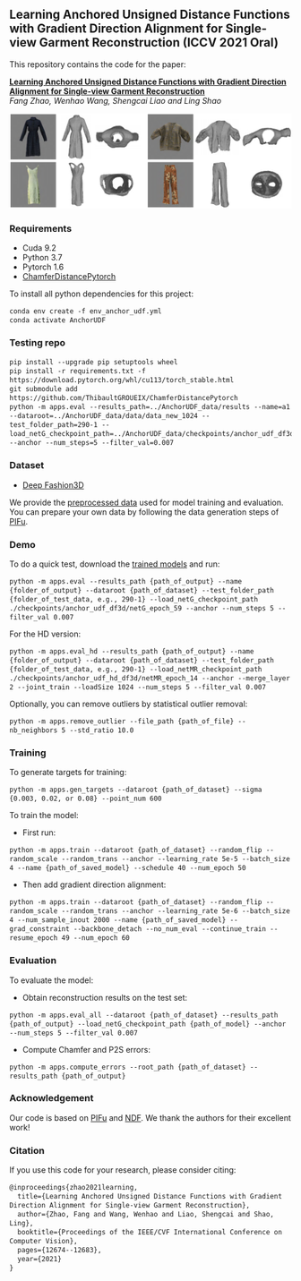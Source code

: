 ## Learning Anchored Unsigned Distance Functions with Gradient Direction Alignment for Single-view Garment Reconstruction (ICCV 2021 Oral)

This repository contains the code for the paper:

**[Learning Anchored Unsigned Distance Functions with Gradient Direction Alignment for Single-view Garment Reconstruction](https://arxiv.org/abs/2108.08478)** <br>*Fang Zhao, Wenhao Wang, Shengcai Liao and Ling Shao* <br>

![](pics/examples.png)

### Requirements
- Cuda 9.2
- Python 3.7
- Pytorch 1.6
- [ChamferDistancePytorch](https://github.com/ThibaultGROUEIX/ChamferDistancePytorch)

To install all python dependencies for this project:
```
conda env create -f env_anchor_udf.yml
conda activate AnchorUDF
```

### Testing repo
```
pip install --upgrade pip setuptools wheel
pip install -r requirements.txt -f https://download.pytorch.org/whl/cu113/torch_stable.html
git submodule add https://github.com/ThibaultGROUEIX/ChamferDistancePytorch
python -m apps.eval --results_path=../AnchorUDF_data/results --name=a1 --dataroot=../AnchorUDF_data/data/data_new_1024 --test_folder_path=290-1 --load_netG_checkpoint_path=../AnchorUDF_data/checkpoints/anchor_udf_df3d/netG_epoch_59.zip --anchor --num_steps=5 --filter_val=0.007
```

### Dataset

- [Deep Fashion3D](https://github.com/kv2000/deepFashion3D)

We provide the [preprocessed data](https://drive.google.com/drive/folders/1gXDlPGYYVad8IkFo_gxd-NOcFEgomwT0?usp=sharing) used for model training and evaluation. You can prepare your own data by following the data generation steps of [PIFu](https://github.com/shunsukesaito/PIFu).

### Demo

To do a quick test, download the [trained models](https://drive.google.com/drive/folders/1iFYoaqabmd86J4fB87ICPmfMoBX5nlkA?usp=sharing) and run:

```
python -m apps.eval --results_path {path_of_output} --name {folder_of_output} --dataroot {path_of_dataset} --test_folder_path {folder_of_test_data, e.g., 290-1} --load_netG_checkpoint_path ./checkpoints/anchor_udf_df3d/netG_epoch_59 --anchor --num_steps 5 --filter_val 0.007
```
For the HD version:
```
python -m apps.eval_hd --results_path {path_of_output} --name {folder_of_output} --dataroot {path_of_dataset} --test_folder_path {folder_of_test_data, e.g., 290-1} --load_netMR_checkpoint_path ./checkpoints/anchor_udf_hd_df3d/netMR_epoch_14 --anchor --merge_layer 2 --joint_train --loadSize 1024 --num_steps 5 --filter_val 0.007
```
Optionally, you can remove outliers by statistical outlier removal:
```
python -m apps.remove_outlier --file_path {path_of_file} --nb_neighbors 5 --std_ratio 10.0
```

### Training

To generate targets for training:
```
python -m apps.gen_targets --dataroot {path_of_dataset} --sigma {0.003, 0.02, or 0.08} --point_num 600
```

To train the model:
- First run:
```
python -m apps.train --dataroot {path_of_dataset} --random_flip --random_scale --random_trans --anchor --learning_rate 5e-5 --batch_size 4 --name {path_of_saved_model} --schedule 40 --num_epoch 50
```
- Then add gradient direction alignment:
```
python -m apps.train --dataroot {path_of_dataset} --random_flip --random_scale --random_trans --anchor --learning_rate 5e-6 --batch_size 4 --num_sample_inout 2000 --name {path_of_saved_model} --grad_constraint --backbone_detach --no_num_eval --continue_train --resume_epoch 49 --num_epoch 60
```

### Evaluation

To evaluate the model:
- Obtain reconstruction results on the test set:
```
python -m apps.eval_all --dataroot {path_of_dataset} --results_path {path_of_output} --load_netG_checkpoint_path {path_of_model} --anchor --num_steps 5 --filter_val 0.007
```
- Compute Chamfer and P2S errors:
```
python -m apps.compute_errors --root_path {path_of_dataset} --results_path {path_of_output}
```

### Acknowledgement

Our code is based on [PIFu](https://github.com/shunsukesaito/PIFu) and [NDF](https://github.com/jchibane/ndf). We thank the authors for their excellent work!

### Citation
If you use this code for your research, please consider citing:
```
@inproceedings{zhao2021learning,
  title={Learning Anchored Unsigned Distance Functions with Gradient Direction Alignment for Single-view Garment Reconstruction},
  author={Zhao, Fang and Wang, Wenhao and Liao, Shengcai and Shao, Ling},
  booktitle={Proceedings of the IEEE/CVF International Conference on Computer Vision},
  pages={12674--12683},
  year={2021}
}
```

